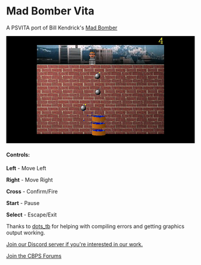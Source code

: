 # Mad Bomber Vita


A PSVITA port of Bill Kendrick's [Mad Bomber](http://www.newbreedsoftware.com/madbomber/)

![Mad Bomber](https://raw.githubusercontent.com/SonicMastr/Mad-Bomber-Vita/master/screenshots/1.png)

#### Controls:
**Left** - Move Left

**Right** - Move Right

**Cross** - Confirm/Fire

**Start** - Pause

**Select** - Escape/Exit


Thanks to [dots_tb](https://github.com/dots-tb) for helping with compiling errors and getting graphics output working.

[Join our Discord server if you're interested in our work.](http://discord.cbps.xyz)

[Join the CBPS Forums](https://forum.devchroma.nl/index.php)
